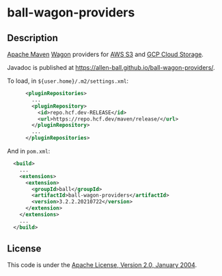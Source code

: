 ball-wagon-providers
====================


Description
-----------

[Apache Maven] [Wagon][Apache Maven Wagon] providers for [AWS S3] and
[GCP Cloud Storage].

Javadoc is published at
<https://allen-ball.github.io/ball-wagon-providers/>.

To load, in `${user.home}/.m2/settings.xml`:

```xml
      <pluginRepositories>
        ...
        <pluginRepository>
          <id>repo.hcf.dev-RELEASE</id>
          <url>https://repo.hcf.dev/maven/release/</url>
        </pluginRepository>
        ...
      </pluginRepositories>
```

And in `pom.xml`:

```xml
  <build>
    ...
    <extensions>
      <extension>
        <groupId>ball</groupId>
        <artifactId>ball-wagon-providers</artifactId>
        <version>3.2.2.20210722</version>
      </extension>
    </extensions>
    ...
  </build>
```


License
-------

This code is under the [Apache License, Version 2.0, January 2004].


[Apache Maven]: https://maven.apache.org/
[Apache Maven Wagon]: https://maven.apache.org/wagon/

[AWS S3]: https://aws.amazon.com/pm/serv-s3/

[GCP Cloud Storage]: https://cloud.google.com/storage/

[Apache License, Version 2.0, January 2004]: https://www.apache.org/licenses/LICENSE-2.0
